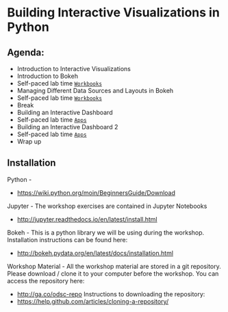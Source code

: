 # Building Interactive Visualizations in Python

## Agenda:
- Introduction to Interactive Visualizations
- Introduction to Bokeh
- Self-paced lab time [`Workbooks`](workbooks/)
- Managing Different Data Sources and Layouts in Bokeh
- Self-paced lab time [`Workbooks`](workbooks/)
- Break
- Building an Interactive Dashboard
- Self-paced lab time [`Apps`](ODSC-apps/)
- Building an Interactive Dashboard 2
- Self-paced lab time [`Apps`](ODSC-apps/)
- Wrap up

## Installation
Python -
- https://wiki.python.org/moin/BeginnersGuide/Download

Jupyter -
The workshop exercises are contained in Jupyter Notebooks
- http://jupyter.readthedocs.io/en/latest/install.html

Bokeh -
This is a python library we will be using during the workshop.
Installation instructions can be found here:
 - http://bokeh.pydata.org/en/latest/docs/installation.html

Workshop Material - All the workshop material are stored in a git repository. Please download / clone it to your computer before the workshop. You can access the repository here:
 - http://ga.co/odsc-repo
Instructions to downloading the repository:
 - https://help.github.com/articles/cloning-a-repository/

